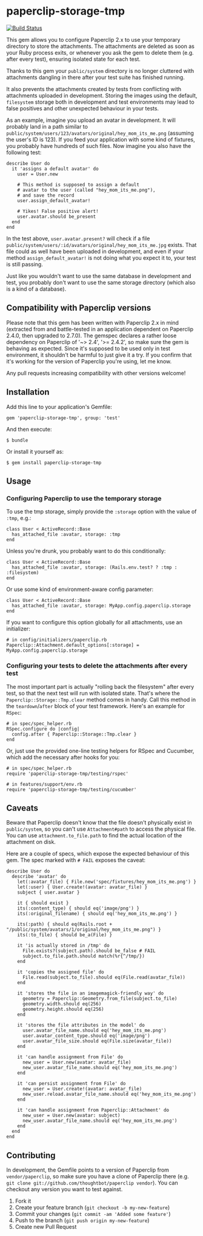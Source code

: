 # paperclip-storage-tmp

[![Build Status](https://secure.travis-ci.org/exviva/paperclip-storage-tmp.png?branch=master)](http://travis-ci.org/exviva/paperclip-storage-tmp)

This gem allows you to configure Paperclip 2.x to use your temporary directory to store the attachments. The attachments are deleted as soon as your Ruby process exits, or whenever you ask the gem to delete them (e.g. after every test), ensuring isolated state for each test.

Thanks to this gem your `public/system` directory is no longer cluttered with attachments dangling in there after your test suite has finished running.

It also prevents the attachments created by tests from conflicting with attachments uploaded in development. Storing the images using the default, `filesystem` storage both in development and test environments may lead to false positives and other unexpected behaviour in your tests.

As an example, imagine you upload an avatar in development. It will probably land in a path similar to `public/system/users/123/avatars/original/hey_mom_its_me.png` (assuming the user's ID is 123). If you feed your application with some kind of fixtures, you probably have hundreds of such files. Now imagine you also have the following test:

    describe User do
      it 'assigns a default avatar' do
        user = User.new

        # This method is supposed to assign a default
        # avatar to the user (called "hey_mom_its_me.png"),
        # and save the record
        user.assign_default_avatar!

        # Yikes! False positive alert!
        user.avatar.should be_present
      end
    end

In the test above, `user.avatar.present?` will check if a file `public/system/users/:id/avatars/original/hey_mom_its_me.jpg` exists. That file could as well have been uploaded in development, and even if your method `assign_default_avatar!` is not doing what you expect it to, your test is still passing.

Just like you wouldn't want to use the same database in development and test, you probably don't want to use the same storage directory (which also is a kind of a database).

## Compatibility with Paperclip versions

Please note that this gem has been written with Paperclip 2.x in mind (extracted from and battle-tested in an application dependent on Paperclip 2.4.0, then upgraded to 2.7.0). The gemspec declares a rather loose dependency on Paperclip of '~> 2.4', '>= 2.4.2', so make sure the gem is behaving as expected. Since it's supposed to be used only in test environment, it shouldn't be harmful to just give it a try. If you confirm that it's working for the version of Paperclip you're using, let me know.

Any pull requests increasing compatibility with other versions welcome!

## Installation

Add this line to your application's Gemfile:

    gem 'paperclip-storage-tmp', group: 'test'

And then execute:

    $ bundle

Or install it yourself as:

    $ gem install paperclip-storage-tmp

## Usage

### Configuring Paperclip to use the temporary storage

To use the tmp storage, simply provide the `:storage` option with the value of `:tmp`, e.g.:

    class User < ActiveRecord::Base
      has_attached_file :avatar, storage: :tmp
    end

Unless you're drunk, you probably want to do this conditionally:

    class User < ActiveRecord::Base
      has_attached_file :avatar, storage: (Rails.env.test? ? :tmp : :filesystem)
    end

Or use some kind of environment-aware config parameter:

    class User < ActiveRecord::Base
      has_attached_file :avatar, storage: MyApp.config.paperclip.storage
    end

If you want to configure this option globally for all attachments, use an initializer:

    # in config/initializers/paperclip.rb
    Paperclip::Attachment.default_options[:storage] = MyApp.config.paperclip.storage

### Configuring your tests to delete the attachments after every test

The most important part is actually "rolling back the filesystem" after every test, so that the next test will run with isolated state. That's where the `Paperclip::Storage::Tmp.clear` method comes in handy. Call this method in the `teardown`/`after` block of your test framework. Here's an example for `RSpec`:

    # in spec/spec_helper.rb
    RSpec.configure do |config|
      config.after { Paperclip::Storage::Tmp.clear }
    end

Or, just use the provided one-line testing helpers for RSpec and Cucumber, which add the necessary after hooks for you:

    # in spec/spec_helper.rb
    require 'paperclip-storage-tmp/testing/rspec'

    # in features/support/env.rb
    require 'paperclip-storage-tmp/testing/cucumber'

## Caveats

Beware that Paperclip doesn't know that the file doesn't physically exist in `public/system`, so you can't use `Attachment#path` to access the physical file. You can use `attachment.to_file.path` to find the actual location of the attachment on disk.

Here are a couple of specs, which expose the expected behaviour of this gem. The spec marked with `# FAIL` exposes the caveat:

    describe User do
      describe 'avatar' do
        let(:avatar_file) { File.new('spec/fixtures/hey_mom_its_me.png') }
        let(:user) { User.create!(avatar: avatar_file) }
        subject { user.avatar }

        it { should exist }
        its(:content_type) { should eq('image/png') }
        its(:original_filename) { should eq('hey_mom_its_me.png') }

        its(:path) { should eq(Rails.root + "/public/system/avatars/1/original/hey_mom_its_me.png") }
        its(:to_file) { should be_a(File) }

        it 'is actually stored in /tmp' do
          File.exists?(subject.path).should be_false # FAIL
          subject.to_file.path.should match(%r{^/tmp/})
        end

        it 'copies the assigned file' do
          File.read(subject.to_file).should eq(File.read(avatar_file))
        end

        it 'stores the file in an imagemagick-friendly way' do
          geometry = Paperclip::Geometry.from_file(subject.to_file)
          geometry.width.should eq(256)
          geometry.height.should eq(256)
        end

        it 'stores the file attributes in the model' do
          user.avatar_file_name.should eq('hey_mom_its_me.png')
          user.avatar_content_type.should eq('image/png')
          user.avatar_file_size.should eq(File.size(avatar_file))
        end

        it 'can handle assignment from File' do
          new_user = User.new(avatar: avatar_file)
          new_user.avatar_file_name.should eq('hey_mom_its_me.png')
        end

        it 'can persist assignment from File' do
          new_user = User.create!(avatar: avatar_file)
          new_user.reload.avatar_file_name.should eq('hey_mom_its_me.png')
        end

        it 'can handle assignment from Paperclip::Attachment' do
          new_user = User.new(avatar: subject)
          new_user.avatar_file_name.should eq('hey_mom_its_me.png')
        end
      end
    end

## Contributing

In development, the Gemfile points to a version of Paperclip from `vendor/paperclip`, so make sure you have a clone of Paperclip there (e.g. `git clone git://github.com/thoughtbot/paperclip vendor`). You can checkout any version you want to test against.

1. Fork it
2. Create your feature branch (`git checkout -b my-new-feature`)
3. Commit your changes (`git commit -am 'Added some feature'`)
4. Push to the branch (`git push origin my-new-feature`)
5. Create new Pull Request
